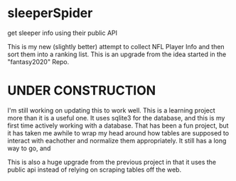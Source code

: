 # sleeperSpider
get sleeper info using their public API

This is my new (slightly better) attempt to collect NFL Player Info and then sort them into a ranking list. This is an upgrade from the idea started in the "fantasy2020" Repo.

# UNDER CONSTRUCTION

I'm still working on updating this to work well. This is a learning project more than it is a useful one. It uses sqlite3 for the database, and this is my first time actively working with a database.
That has been a fun project, but it has taken me awhile to wrap my head around how tables are supposed to interact with eachother and normalize them appropriately. It still has a long way to go, and

This is also a huge upgrade from the previous project in that it uses the public api instead of relying on scraping tables off the web.
